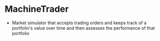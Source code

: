 # MachineTrader

-  Market simulator that accepts trading orders and keeps track of a portfolio's value over time and then assesses the performance of that portfolio
